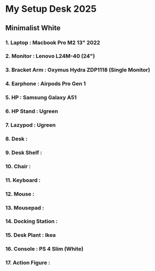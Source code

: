 # My Setup Desk 2025

## Minimalist White

### 1. Laptop : Macbook Pro M2 13" 2022
### 2. Monitor : Lenovo L24M-40 (24")
### 3. Bracket Arm : Oxymus Hydra ZDP1118 (Single Monitor)
### 4. Earphone : Airpods Pro Gen 1
### 5. HP : Samsung Galaxy A51
### 6. HP Stand : Ugreen
### 7. Lazypod : Ugreen
### 8. Desk : 
### 9. Desk Shelf : 
### 10. Chair : 
### 11. Keyboard : 
### 12. Mouse : 
### 13. Mousepad : 
### 14. Docking Station : 
### 15. Desk Plant : Ikea
### 16. Console : PS 4 Slim (White)
### 17. Action Figure : 